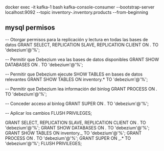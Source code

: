 docker exec -it kafka-1 bash
kafka-console-consumer --bootstrap-server localhost:9092 --topic inventory-.inventory.products --from-beginning

## mysql permisos

-- Otorgar permisos para la replicación y lectura en todas las bases de datos
GRANT SELECT, REPLICATION SLAVE, REPLICATION CLIENT ON _._ TO 'debezium'@'%';

-- Permitir que Debezium vea las bases de datos disponibles
GRANT SHOW DATABASES ON _._ TO 'debezium'@'%';

-- Permitir que Debezium ejecute SHOW TABLES en bases de datos relevantes
GRANT SHOW TABLES ON inventory.\* TO 'debezium'@'%';

-- Permitir que Debezium lea información del binlog
GRANT PROCESS ON _._ TO 'debezium'@'%';

-- Conceder acceso al binlog
GRANT SUPER ON _._ TO 'debezium'@'%';

-- Aplicar los cambios
FLUSH PRIVILEGES;

GRANT SELECT, REPLICATION SLAVE, REPLICATION CLIENT ON _._ TO 'debezium'@'%';
GRANT SHOW DATABASES ON _._ TO 'debezium'@'%';
GRANT SHOW TABLES ON inventory._ TO 'debezium'@'%';
GRANT PROCESS ON _._ TO 'debezium'@'%';
GRANT SUPER ON _.\* TO 'debezium'@'%';
FLUSH PRIVILEGES;
